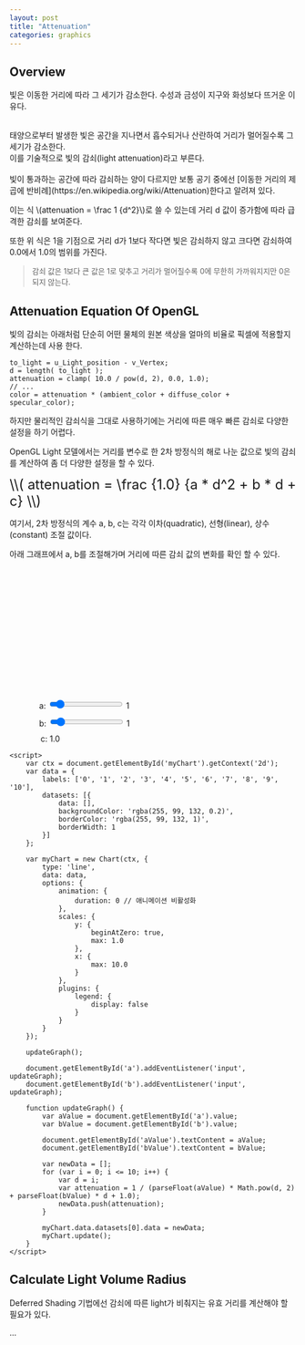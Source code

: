 ```yaml
---
layout: post
title: "Attenuation"
categories: graphics
---
```


## Overview

<!-- begin_excerpt -->
빛은 이동한 거리에 따라 그 세기가 감소한다. 수성과 금성이 지구와 화성보다 뜨거운 이유다.
<!-- end_excerpt -->
<br>
태양으로부터 발생한 빛은 공간을 지나면서 흡수되거나 산란하여 거리가 멀어질수록 그 세기가 감소한다. <br>
이를 기술적으로 빛의 감쇠(light attenuation)라고 부른다. <br>
<br>
빛이 통과하는 공간에 따라 감쇠하는 양이 다르지만 보통 공기 중에선 [이동한 거리의 제곱에 반비례](https://en.wikipedia.org/wiki/Attenuation)한다고 알려져 있다. <br>

이는 식 \\(attenuation = \frac 1 {d^2}\\)로 쓸 수 있는데 거리 d 값이 증가함에 따라 급격한 감쇠를 보여준다.<br>

또한 위 식은 1을 기점으로 거리 d가 1보다 작다면 빛은 감쇠하지 않고 크다면 감쇠하여 0.0에서 1.0의 범위를 가진다.<br>

> <font size="2"> 
> 감쇠 값은 1보다 큰 값은 1로 맞추고 거리가 멀어질수록 0에 무한히 가까워지지만 0은 되지 않는다.
> </font>


## Attenuation Equation Of OpenGL

빛의 감쇠는 아래처럼 단순히 어떤 물체의 원본 색상을 얼마의 비율로 픽셀에 적용할지 계산하는데 사용 한다.<br>

```
to_light = u_Light_position - v_Vertex;
d = length( to_light );
attenuation = clamp( 10.0 / pow(d, 2), 0.0, 1.0);
// ...
color = attenuation * (ambient_color + diffuse_color + specular_color);
```

하지만 물리적인 감쇠식을 그대로 사용하기에는 거리에 따른 매우 빠른 감쇠로 다양한 설정을 하기 어렵다. <br>

OpenGL Light 모델에서는 거리를 변수로 한 2차 방정식의 해로 나눈 값으로 빛의 감쇠를 계산하여 좀 더 다양한 설정을 할 수 있다.<br>

<span style="font-size: x-large;">
\\( attenuation = \frac {1.0} {a * d^2 + b * d + c} \\)
</span>

여기서, 2차 방정식의 계수 a, b, c는 각각 이차(quadratic), 선형(linear), 상수(constant) 조절 값이다. 

아래 그래프에서 a, b를 조절해가며 거리에 따른 감쇠 값의 변화를 확인 할 수 있다.

<html>
<head>
    <title>Attenuation Graph</title>
    <style>
        canvas {
            max-width: 400px;
            max-height: 200px;
            margin: 0 auto;
            display: block;
        }
        .slider-container {
            display: flex;
            flex-direction: column;
            align-items: center;
            margin-top: 20px;
        }
        .slider {
            width: 300px;
            margin-top: 10px;
            text-align: left;
            margin-left: -100px; /* 좌측으로 이동 */
        }
        .fixed-value {
            margin-top: 10px;
            margin-left: -361px;
        }
    </style>
    <script src="https://cdn.jsdelivr.net/npm/chart.js"></script>
</head>
<body>
    <canvas id="myChart" width="400" height="200"></canvas>
    <div class="slider-container">
        <div class="slider">
            <label for="a">a:</label>
            <input type="range" id="a" name="a" min="0" max="10" step="0.1" value="1">
            <span id="aValue">1</span>
        </div>
        <div class="slider">
            <label for="b">b:</label>
            <input type="range" id="b" name="b" min="0" max="10" step="0.1" value="1">
            <span id="bValue">1</span>
        </div>
        <div class="fixed-value">
            c: 1.0
        </div>
    </div>

    <script>
        var ctx = document.getElementById('myChart').getContext('2d');
        var data = {
            labels: ['0', '1', '2', '3', '4', '5', '6', '7', '8', '9', '10'],
            datasets: [{
                data: [],
                backgroundColor: 'rgba(255, 99, 132, 0.2)',
                borderColor: 'rgba(255, 99, 132, 1)',
                borderWidth: 1
            }]
        };

        var myChart = new Chart(ctx, {
            type: 'line',
            data: data,
            options: {
                animation: {
                    duration: 0 // 애니메이션 비활성화
                },
                scales: {
                    y: {
                        beginAtZero: true,
                        max: 1.0
                    },
                    x: {
                        max: 10.0
                    }
                },
                plugins: {
                    legend: {
                        display: false
                    }
                }
            }
        });

        updateGraph();

        document.getElementById('a').addEventListener('input', updateGraph);
        document.getElementById('b').addEventListener('input', updateGraph);

        function updateGraph() {
            var aValue = document.getElementById('a').value;
            var bValue = document.getElementById('b').value;

            document.getElementById('aValue').textContent = aValue;
            document.getElementById('bValue').textContent = bValue;

            var newData = [];
            for (var i = 0; i <= 10; i++) {
                var d = i;
                var attenuation = 1 / (parseFloat(aValue) * Math.pow(d, 2) + parseFloat(bValue) * d + 1.0);
                newData.push(attenuation);
            }

            myChart.data.datasets[0].data = newData;
            myChart.update(); 
        }
    </script>
</body>
</html>


## Calculate Light Volume Radius

Deferred Shading 기법에선 감쇠에 따른 light가 비춰지는 유효 거리를 계산해야 할 필요가 있다.

...